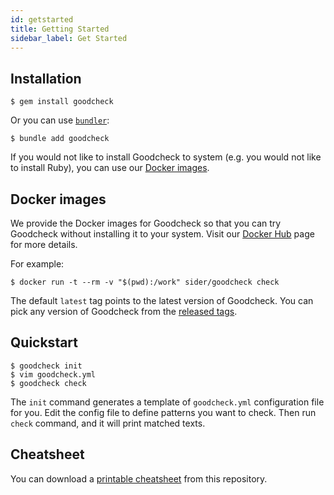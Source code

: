 ```yaml
---
id: getstarted
title: Getting Started
sidebar_label: Get Started
---
```


## Installation

```console
$ gem install goodcheck
```

Or you can use [`bundler`](https://bundler.io):

```console
$ bundle add goodcheck
```

If you would not like to install Goodcheck to system (e.g. you would not like to install Ruby), you can use our [Docker images](#docker-images).

## Docker images

We provide the Docker images for Goodcheck so that you can try Goodcheck without installing it to your system.
Visit our [Docker Hub](https://hub.docker.com/r/sider/goodcheck/) page for more details.

For example:

```console
$ docker run -t --rm -v "$(pwd):/work" sider/goodcheck check
```

The default `latest` tag points to the latest version of Goodcheck.
You can pick any version of Goodcheck from the [released tags](https://hub.docker.com/r/sider/goodcheck/tags).

## Quickstart

```console
$ goodcheck init
$ vim goodcheck.yml
$ goodcheck check
```

The `init` command generates a template of `goodcheck.yml` configuration file for you.
Edit the config file to define patterns you want to check.
Then run `check` command, and it will print matched texts.

## Cheatsheet

You can download a [printable cheatsheet](https://github.com/sider/goodcheck/blob/master/cheatsheet.pdf) from this repository.
